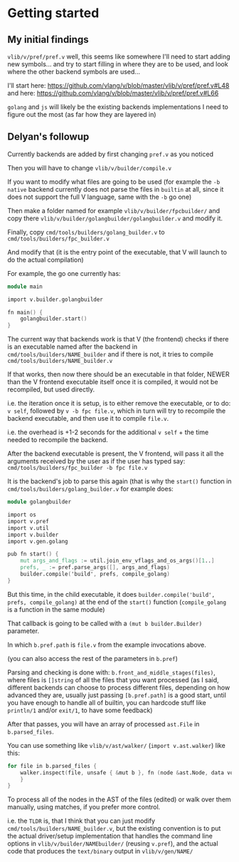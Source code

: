 # Getting started

## My initial findings

`vlib/v/pref/pref.v` well, this seems like somewhere I'll need to start adding new symbols... and try to start filling in where they are to be used, and look where the other backend symbols are used...

I'll start here: https://github.com/vlang/v/blob/master/vlib/v/pref/pref.v#L48
and here: https://github.com/vlang/v/blob/master/vlib/v/pref/pref.v#L66

`golang` and `js` will likely be the existing backends implementations I need to figure out the most (as far how they are layered in)

## Delyan's followup

Currently backends are added by first changing `pref.v` as you noticed

Then you will have to change `vlib/v/builder/compile.v`

If you want to modify what files are going to be used (for example the `-b native` backend currently does not parse the files in `builtin` at all, since it does not support the full V language, same with the `-b` go one)

Then make a folder named for example `vlib/v/builder/fpcbuilder/` and copy there `vlib/v/builder/golangbuilder/golangbuilder.v` and modify it.

Finally, copy `cmd/tools/builders/golang_builder.v` to `cmd/tools/builders/fpc_builder.v`

And modify that (it is the entry point of the executable, that V will launch to do the actual compilation)

For example, the go one currently has:
```v
module main

import v.builder.golangbuilder

fn main() {
    golangbuilder.start()
}
```

The current way that backends work is that V (the frontend) checks if there is an executable named after the backend in `cmd/tools/builders/NAME_builder` and if there is not, it tries to compile `cmd/tools/builders/NAME_builder.v`

If that works, then now there should be an executable in that folder, NEWER than the V frontend executable itself
once it is compiled, it would not be recompiled, but used directly.

i.e. the iteration once it is setup, is to either remove the executable, or to do: `v self`, followed by `v -b fpc file.v`, which in turn will try to recompile the backend executable, and then use it to compile `file.v`.


i.e. the overhead is +1-2 seconds for the additional `v self` + the time needed to recompile the backend.

After the backend executable is present, the V frontend, will pass it all the arguments received by the user as if the user has typed say: `cmd/tools/builders/fpc_builder -b fpc file.v`

It is the backend's job to parse this again (that is why the `start()` function in `cmd/tools/builders/golang_builder.v` for example does:

```v
module golangbuilder

import os
import v.pref
import v.util
import v.builder
import v.gen.golang

pub fn start() {
    mut args_and_flags := util.join_env_vflags_and_os_args()[1..]
    prefs, _ := pref.parse_args([], args_and_flags)
    builder.compile('build', prefs, compile_golang)
}
```

But this time, in the child executable, it does `builder.compile('build', prefs, compile_golang)` at the end of the `start()` function (`compile_golang` is a function in the same module)

That callback is going to be called with a `(mut b builder.Builder)` parameter.

In which `b.pref.path` is `file.v` from the example invocations above.

(you can also access the rest of the parameters in `b.pref`)

Parsing and checking is done with: `b.front_and_middle_stages(files)`, where files is `[]string` of all the files that you want processed (as I said, different backends can choose to process different files, depending on how advanced they are, usually just passing `[b.pref.path]` is a good start, until you have enough to handle all of builtin, you can hardcode stuff like `println/1` and/or `exit/1`, to have some feedback)

After that passes, you will have an array of processed `ast.File` in `b.parsed_files`.

You can use something like `vlib/v/ast/walker/` (`import v.ast.walker`) like this:
```v
for file in b.parsed_files {
    walker.inspect(file, unsafe { &mut b }, fn (node &ast.Node, data voidptr) bool {
    }
}
```
To process all of the nodes in the AST of the files (edited) or walk over them manually, using matches, if you prefer more control.

i.e. the `TLDR` is, that I think that you can just modify `cmd/tools/builders/NAME_builder.v`, but the existing convention is to put the actual driver/setup implementation that handles the command line options in `vlib/v/builder/NAMEbuilder/` (reusing `v.pref`), and the actual code that produces the `text/binary` output in `vlib/v/gen/NAME/`
